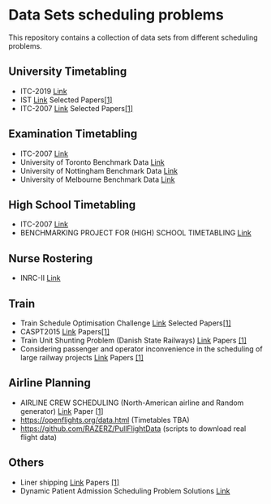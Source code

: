 # Data Sets scheduling problems

This repository contains a collection of data sets from different scheduling problems. 

## University Timetabling
* ITC-2019	[Link](https://www.itc2019.org/)	
* IST		[Link](https://github.com/ADDALemos/DataSets/tree/master/IST)	Selected Papers[[1]](https://www.sciencedirect.com/science/article/pii/S2214716018301696?via%3Dihub)
* ITC-2007	[Link](http://www.cs.qub.ac.uk/itc2007/)	Selected Papers[[1]](https://www.sciencedirect.com/science/article/pii/S0377221719300451)

## Examination Timetabling
* ITC-2007      [Link](http://www.cs.qub.ac.uk/itc2007/)    
* University of Toronto Benchmark Data [Link](http://www.cs.nott.ac.uk/~pszrq/data.htm)
* University of Nottingham Benchmark Data [Link](http://www.cs.nott.ac.uk/~pszrq/data.htm)
* University of Melbourne Benchmark Data [Link](http://www.cs.nott.ac.uk/~pszrq/data.htm)

## High School Timetabling
* ITC-2007      [Link](http://www.cs.qub.ac.uk/itc2007/)
* BENCHMARKING PROJECT FOR (HIGH) SCHOOL TIMETABLING		[Link](https://www.utwente.nl/en/eemcs/dmmp/hstt/)

## Nurse Rostering
* INRC-II	[Link](http://mobiz.vives.be/inrc2/?page_id=20)

## Train
* Train Schedule Optimisation Challenge	[Link](https://www.crowdai.org/challenges/train-schedule-optimisation-challenge) Selected Papers[[1]](https://link.springer.com/chapter/10.1007/978-3-030-20528-7_1)
* CASPT2015	[Link](http://archive.researchdata.leeds.ac.uk/9/) Papers[[1]](https://link.springer.com/article/10.1007/s12469-016-0138-7)
* Train Unit Shunting Problem (Danish State Railways) [Link](http://www.ms.man.dtu.dk/research/instances)	Papers [[1]](https://www.sciencedirect.com/science/article/abs/pii/S0377221717302990)
* Considering passenger and operator inconvenience in the scheduling of large railway projects [Link](http://www.ms.man.dtu.dk/research/instances)	Papers [[1]](https://findit.dtu.dk/en/catalog/2442885077)

## Airline Planning 
* AIRLINE CREW SCHEDULING (North-American airline and Random generator) [Link](https://www.gerad.ca/en/papers/G-2014-22) Paper [[1](https://link.springer.com/article/10.1007%2Fs13676-015-0080-x)]
* https://openflights.org/data.html (Timetables TBA)
* https://github.com/RAZERZ/PullFlightData (scripts to download real flight data)

## Others
* Liner shipping	[Link](http://www.ms.man.dtu.dk/research/instances)	Papers [[1]](https://www.sciencedirect.com/science/article/pii/S1366554514001665?via%3Dihub)
* Dynamic Patient Admission Scheduling Problem Solutions	[Link](http://www.ms.man.dtu.dk/research/instances)

